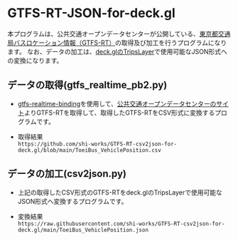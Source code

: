 # GTFS-RT-JSON-for-deck.gl
本プログラムは、公共交通オープンデータセンターが公開している、[東京都交通局バスロケーション情報（GTFS-RT）](https://ckan.odpt.org/dataset/b_bus_gtfs_rt-toei)の取得及び加工を行うプログラムになります。
なお、データの加工は、[deck.glのTripsLayer](https://deck.gl/docs/api-reference/geo-layers/trips-layer)で使用可能なJSON形式への変換になります。

## データの取得(gtfs_realtime_pb2.py)
- [gtfs-realtime-binding](https://developers.google.com/transit/gtfs-realtime/examples/python-sample?hl=ja)を使用して、[公共交通オープンデータセンターのサイト](https://ckan.odpt.org/dataset/b_bus_gtfs_rt-toei)よりGTFS-RTを取得して、取得したGTFS-RTをCSV形式に変換するプログラムです。

- 取得結果  
`https://github.com/shi-works/GTFS-RT-csv2json-for-deck.gl/blob/main/ToeiBus_VehiclePosition.csv`

## データの加工(csv2json.py)
- 上記の取得したCSV形式のGTFS-RTをdeck.glのTripsLayerで使用可能なJSON形式へ変換するプログラムです。

- 変換結果  
`https://raw.githubusercontent.com/shi-works/GTFS-RT-csv2json-for-deck.gl/main/ToeiBus_VehiclePosition.json`
